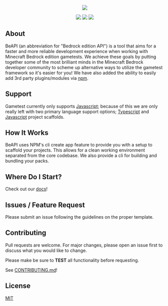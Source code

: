 <p align="center">
  <img src="./public/logo_text.png">
</p>

<p align="center">
  <a href="https://www.codefactor.io/repository/github/mcbe-utilities/beapi"><img src="https://img.shields.io/codefactor/grade/github/MCBE-Utilities/BeAPI?color=6f58f2&style=for-the-badge"></a>
  <a href="https://discord.gg/DPRYsU4yf4"><img src="https://img.shields.io/discord/854092607239356457?color=%235865F2&label=Discord&logo=discord&logoColor=%23fff&style=for-the-badge"></a>
  <a href="https://github.com/MCBE-Utilities/BeAPI"><img src="https://img.shields.io/npm/dt/beapi-core?color=5893f2&style=for-the-badge"></a>

</p>

## About
BeAPI (an abbreviation for "Bedrock edition API") is a tool that aims
for a faster and more reliable development experience when working
with Minecraft Bedrock edition gametests. We achieve these goals by putting together some of the most brilliant minds in the Minecraft Bedrock developer community to scheme up alternative ways to utilize the gametest framework so it's easier for you! We have also added the ability to easily add 3rd party plugins/modules via [npm](https://www.npmjs.com/).

## Support
Gametest currently only supports [Javascript](https://developer.mozilla.org/en-US/docs/Web/JavaScript); because of this we are only really left with two primary language support options; [Typescript](https://www.typescriptlang.org/) and [Javascript](https://developer.mozilla.org/en-US/docs/Web/JavaScript) project scaffolds.

## How It Works
BeAPI uses NPM's cli create app feature to provide you with a setup to scaffold your projects. This allows for a clean working environment separated from the core codebase. We also provide a cli for building and bundling your packs.

## Where Do I Start?
Check out our [docs](https://mcbe-utilities.github.io/BeAPI)!

## Issues / Feature Request
Please submit an issue following the guidelines on the proper template.

## Contributing
Pull requests are welcome. For major changes, please open an issue first to discuss what you would like to change.

Please make be sure to **TEST** all functionality before requesting.

See [CONTRIBUTING.md](./CONTRIBUTING.md)!

## License
[MIT](https://choosealicense.com/licenses/mit/)
